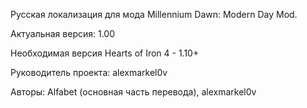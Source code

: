 Русская локализация для мода Millennium Dawn: Modern Day Mod.

Актуальная версия: 1.00

Необходимая версия Hearts of Iron 4 - 1.10+

Руководитель проекта: alexmarkel0v

Авторы: Alfabet (основная часть перевода), alexmarkel0v
